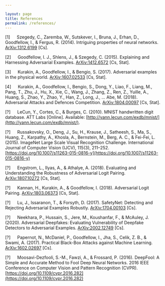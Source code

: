 ```yaml
---

layout: page
title: References
permalink: /references/
---
```



[1] &emsp; Szegedy, C., Zaremba, W., Sutskever, I., Bruna, J., Erhan, D., Goodfellow, I., & Fergus, R. (2014). Intriguing properties of neural networks. [ArXiv:1312.6199](http://arxiv.org/abs/1312.6199) [Cs].

[2] &emsp; Goodfellow, I. J., Shlens, J., & Szegedy, C. (2015). Explaining and Harnessing Adversarial Examples. [ArXiv:1412.6572](http://arxiv.org/abs/1412.6572) [Cs, Stat].

[3] &emsp; Kurakin, A., Goodfellow, I., & Bengio, S. (2017). Adversarial examples in the physical world. [ArXiv:1607.02533](http://arxiv.org/abs/1607.02533) [Cs, Stat].


[4] &emsp; Kurakin, A., Goodfellow, I., Bengio, S., Dong, Y., Liao, F., Liang, M., Pang, T., Zhu, J., Hu, X., Xie, C., Wang, J., Zhang, Z., Ren, Z., Yuille, A., Huang, S., Zhao, Y., Zhao, Y., Han, Z., Long, J., … Abe, M. (2018). Adversarial Attacks and Defences Competition. [ArXiv:1804.00097](http://arxiv.org/abs/1804.00097) [Cs, Stat].


[?] &emsp; LeCun, Y., Cortes, C., & Burges, C. (2010). MNIST handwritten digit database. ATT Labs [Online]. Available: [http://yann.lecun.com/exdb/mnist/](http://yann.lecun.com/exdb/mnist/).

[?] &emsp; Russakovsky, O., Deng, J., Su, H., Krause, J., Satheesh, S., Ma, S., Huang, Z., Karpathy, A., Khosla, A., Bernstein, M., Berg, A. C., & Fei-Fei, L. (2015). ImageNet Large Scale Visual Recognition Challenge. International Journal of Computer Vision (IJCV), 115(3), 211–252. [https://doi.org/10.1007/s11263-015-0816-y](https://doi.org/10.1007/s11263-015-0816-y)


[?] &emsp; Engstrom, L., Ilyas, A., & Athalye, A. (2018). Evaluating and Understanding the Robustness of Adversarial Logit Pairing. [ArXiv:1807.10272](http://arxiv.org/abs/1807.10272) [Cs, Stat].


[?] &emsp; Kannan, H., Kurakin, A., & Goodfellow, I. (2018). Adversarial Logit Pairing. [ArXiv:1803.06373](ttp://arxiv.org/abs/1803.06373) [Cs, Stat].


[?] &emsp; Lu, J., Issaranon, T., & Forsyth, D. (2017). SafetyNet: Detecting and Rejecting Adversarial Examples Robustly. [ArXiv:1704.00103](http://arxiv.org/abs/1704.00103) [Cs].

[?] &emsp; Neekhara, P., Hussain, S., Jere, M., Koushanfar, F., & McAuley, J. (2020). Adversarial Deepfakes: Evaluating Vulnerability of Deepfake Detectors to Adversarial Examples. [ArXiv:2002.12749](http://arxiv.org/abs/2002.12749) [Cs].

[?] &emsp; Papernot, N., McDaniel, P., Goodfellow, I., Jha, S., Celik, Z. B., & Swami, A. (2017). Practical Black-Box Attacks against Machine Learning. [ArXiv:1602.02697](http://arxiv.org/abs/1602.02697) [Cs].

[?] &emsp; Moosavi-Dezfooli, S.-M., Fawzi, A., & Frossard, P. (2016). DeepFool: A Simple and Accurate Method to Fool Deep Neural Networks. 2016 IEEE Conference on Computer Vision and Pattern Recognition (CVPR). [https://doi.org/10.1109/cvpr.2016.282](https://doi.org/10.1109/cvpr.2016.282)

